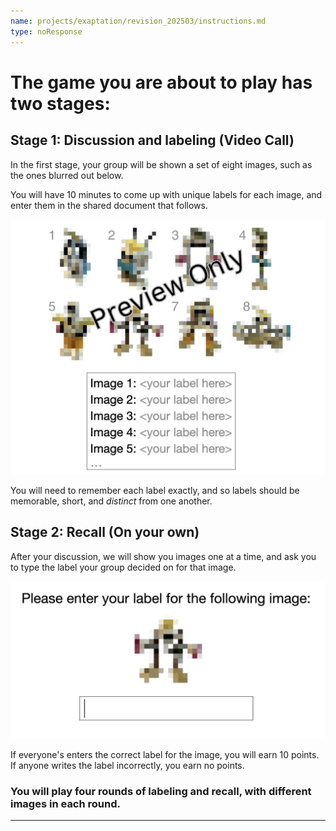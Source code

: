 ```yaml
---
name: projects/exaptation/revision_202503/instructions.md
type: noResponse
---
```


# The game you are about to play has two stages:

## Stage 1: Discussion and labeling (Video Call)

In the first stage, your group will be shown a set of eight images, such as the ones blurred out below.

You will have 10 minutes to come up with unique labels for each image, and enter them in the shared document that follows.

![labeling_demo](projects/exaptation/revision_202503/instructions_demo_labeling.jpg)

You will need to remember each label exactly, and so labels should be memorable, short, and _distinct_ from one another.

## Stage 2: Recall (On your own)

After your discussion, we will show you images one at a time, and ask you to type the label your group decided on for that image.

![recall_demo](projects/exaptation/revision_202503/instructions_demo_recall.jpg)

If everyone's enters the correct label for the image, you will earn 10 points. If anyone writes the label incorrectly, you earn no points.

### You will play four rounds of labeling and recall, with different images in each round.

---
